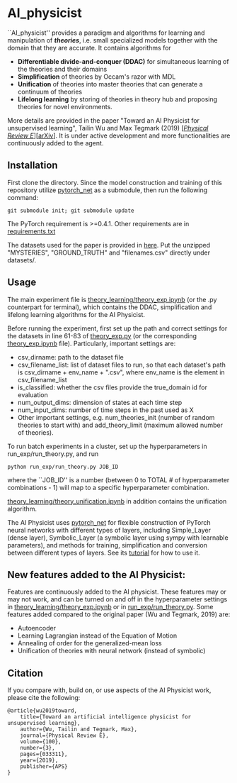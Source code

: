 # AI_physicist

``AI_physicist'' provides a paradigm and algorithms for learning and manipulation of ***theories***, i.e. small specialized models together with the domain that they are accurate. It contains algorithms for 
- **Differentiable divide-and-conquer (DDAC)** for simultaneous learning of the theories and their domains
- **Simplification** of theories by Occam's razor with MDL
- **Unification** of theories into master theories that can generate a continuum of theories
- **Lifelong learning** by storing of theories in theory hub and proposing theories for novel environments.

More details are provided in the paper "Toward an AI Physicist for unsupervised learning", Tailin Wu and Max Tegmark (2019) \[[*Physical Review E*](https://journals.aps.org/pre/abstract/10.1103/PhysRevE.100.033311)\]\[[arXiv](https://arxiv.org/abs/1810.10525)\]. It is under active development and more functionalities are continuously added to the agent.

## Installation
First clone the directory. Since the model construction and training of this repository utilize [pytorch_net](https://github.com/tailintalent/pytorch_net) as a submodule, then run the following command:
```
git submodule init; git submodule update
```

The PyTorch requirement is >=0.4.1. Other requirements are in [requirements.txt](https://github.com/tailintalent/AI_physicist/blob/master/requirements.txt)

The datasets used for the paper is provided in [here](https://space.mit.edu/home/tegmark/aiphysicist.html). Put the unzipped "MYSTERIES", "GROUND_TRUTH" and "filenames.csv" directly under datasets/.

## Usage
The main experiment file is [theory_learning/theory_exp.ipynb](https://github.com/tailintalent/AI_physicist/blob/master/theory_learning/theory_exp.ipynb) (or the .py counterpart for terminal), which contains the DDAC, simplification and lifelong learning algorithms for the AI Physicist.

Before running the experiment, first set up the path and correct settings for the datasets in line 61-83 of [theory_exp.py](https://github.com/tailintalent/AI_physicist/blob/master/theory_learning/theory_exp.py) (or the corresponding [theory_exp.ipynb](https://github.com/tailintalent/AI_physicist/blob/master/theory_learning/theory_exp.ipynb) file). Particularly, important settings are:
- csv_dirname: path to the dataset file
- csv_filename_list: list of dataset files to run, so that each dataset's path is csv_dirname + env_name + ".csv", where env_name is the element in csv_filename_list
- is_classified: whether the csv files provide the true_domain id for evaluation
- num_output_dims: dimension of states at each time step
- num_input_dims: number of time steps in the past used as X
- Other important settings, e.g. num_theories_init (number of random theories to start with) and add_theory_limit (maximum allowed number of theories).

To run batch experiments in a cluster, set up the hyperparameters in run_exp/run_theory.py, and run
```
python run_exp/run_theory.py JOB_ID
```
where the ``JOB_ID'' is a number (between 0 to TOTAL # of hyperparameter combinations - 1) will map to a specific hyperparameter combination.

[theory_learning/theory_unification.ipynb](https://github.com/tailintalent/AI_physicist/blob/master/theory_learning/theory_unification.ipynb) in addition contains the unification algorithm.

The AI Physicist uses [pytorch_net](https://github.com/tailintalent/pytorch_net) for flexible construction of PyTorch neural networks with different types of layers, including Simple_Layer (dense layer), Symbolic_Layer (a symbolic layer using sympy with learnable parameters), and methods for training, simplification and conversion between different types of layers. See its [tutorial](https://github.com/tailintalent/pytorch_net/blob/master/Tutorial.ipynb) for how to use it.

## New features added to the AI Physicist:
Features are continuously added to the AI physicist. These features may or may not work, and can be turned on and off in the hyperparameter settings in [theory_learning/theory_exp.ipynb](https://github.com/tailintalent/AI_physicist/blob/master/theory_learning/theory_exp.ipynb) or in [run_exp/run_theory.py](https://github.com/tailintalent/AI_physicist/blob/master/run_exp/run_theory.py). Some features added compared to the original paper (Wu and Tegmark, 2019) are:
- Autoencoder
- Learning Lagrangian instead of the Equation of Motion
- Annealing of order for the generalized-mean loss
- Unification of theories with neural network (instead of symbolic)

## Citation
If you compare with, build on, or use aspects of the AI Physicist work, please cite the following:

```
@article{wu2019toward,
    title={Toward an artificial intelligence physicist for unsupervised learning},
    author={Wu, Tailin and Tegmark, Max},
    journal={Physical Review E},
    volume={100},
    number={3},
    pages={033311},
    year={2019},
    publisher={APS}
}
```
